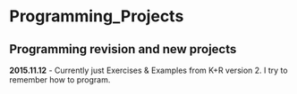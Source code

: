 # Programming_Projects
## Programming revision and new projects

__2015.11.12__ - Currently just Exercises & Examples from K+R version 2. I try to remember how to program.

